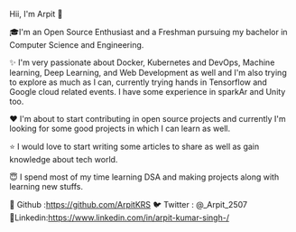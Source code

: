 Hii, I'm Arpit 👋

🎓I'm an Open Source Enthusiast and a Freshman pursuing my bachelor in Computer Science and Engineering.

✨ I'm very passionate about Docker, Kubernetes and DevOps, Machine learning, Deep Learning, and Web Development as well and I'm also trying to explore as much as I can, currently trying hands in Tensorflow and Google cloud related events. I have some experience in sparkAr and Unity too.

❤️ I'm about to start contributing in open source projects and currently I'm looking for some good projects in which I can learn as well.

⭐ I would love to start writing some articles to share as well as gain knowledge about tech world.

😇 I spend most of my time learning DSA and making projects along with learning new stuffs.

👾 Github :https://github.com/ArpitKRS
🐦 Twitter : @_Arpit_2507 
💠Linkedin:https://www.linkedin.com/in/arpit-kumar-singh-/
